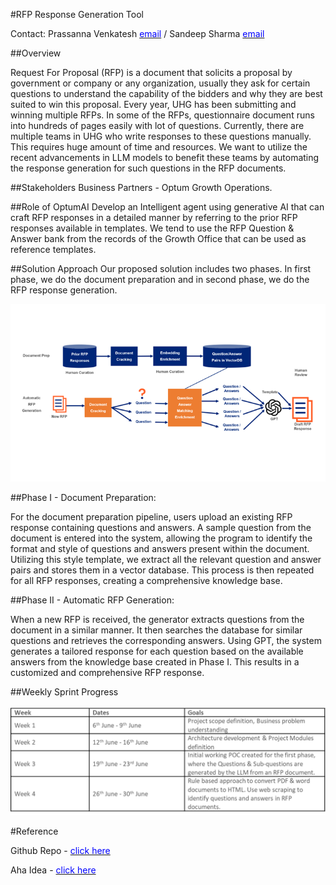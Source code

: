 #RFP Response Generation Tool

Contact: Prassanna Venkatesh [<span style="color: blue;">email</span>](mailto:venkatesh_prassanna@optum.com) / Sandeep Sharma [<span style="color: blue;">email</span>](mailto:sandeep.sharma@optum.com)

##Overview

Request For Proposal (RFP) is a document that solicits a proposal by government or company or any organization, usually they ask for certain questions to understand the capability of the bidders and why they are best suited to win this proposal. Every year, UHG has been submitting and winning multiple RFPs. In some of the RFPs, questionnaire document runs into hundreds of pages easily with lot of questions. Currently, there are multiple teams in UHG who write responses to these questions manually. This requires huge amount of time and resources. We want to utilize the recent advancements in LLM models to benefit these teams by automating the response generation for such questions in the RFP documents.

##Stakeholders
Business Partners - Optum Growth Operations.

##Role of OptumAI
Develop an Intelligent agent using generative AI that can craft RFP responses in a detailed manner by referring to the prior RFP responses available in templates. We tend to use the RFP Question & Answer bank from the records of the Growth Office that can be used as reference templates.

##Solution Approach
Our proposed solution includes two phases. In first phase, we do the document preparation and in second phase, we do the RFP response generation.

![img](img/img3.png)

##Phase I - Document Preparation:

For the document preparation pipeline, users upload an existing RFP response containing questions and answers. A sample question from the document is entered into the system, allowing the program to identify the format and style of questions and answers present within the document. Utilizing this style template, we extract all the relevant question and answer pairs and stores them in a vector database. This process is then repeated for all RFP responses, creating a comprehensive knowledge base.

##Phase II - Automatic RFP Generation:

When a new RFP is received, the generator extracts questions from the document in a similar manner. It then searches the database for similar questions and retrieves the corresponding answers. Using GPT, the system generates a tailored response for each question based on the available answers from the knowledge base created in Phase I. This results in a customized and comprehensive RFP response.

##Weekly Sprint Progress

![img](img/img4.png)

#Reference

Github Repo - [<span style="color: blue;">click here</span>](https://github.optum.com/apunetha/RFP-response-generation/)

Aha Idea - [<span style="color: blue;">click here</span>](https://chatgptllm.ideas.aha.io/ideas/CHATGPTLLM-I-261/)